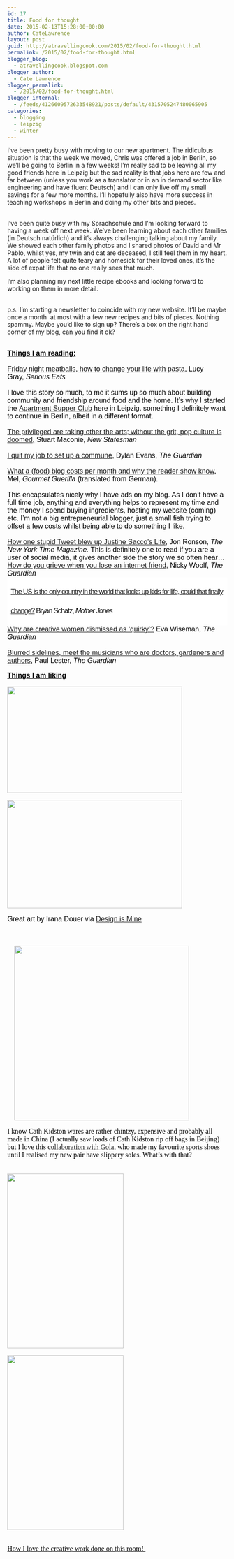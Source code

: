 ```yaml
---
id: 17
title: Food for thought
date: 2015-02-13T15:28:00+00:00
author: CateLawrence
layout: post
guid: http://atravellingcook.com/2015/02/food-for-thought.html
permalink: /2015/02/food-for-thought.html
blogger_blog:
  - atravellingcook.blogspot.com
blogger_author:
  - Cate Lawrence
blogger_permalink:
  - /2015/02/food-for-thought.html
blogger_internal:
  - /feeds/4126609572633548921/posts/default/4315705247480065905
categories:
  - blogging
  - leipzig
  - winter
---
```


  I&#8217;ve been pretty busy with moving to our new apartment. The ridiculous situation is that the week we moved, Chris was offered a job in Berlin, so we&#8217;ll be going to Berlin in a few weeks! I&#8217;m really sad to be leaving all my good friends here in Leipzig but the sad reality is that jobs here are few and far between (unless you work as a translator or in an in demand sector like engineering and have fluent Deutsch) and I can only live off my small savings for a few more months. I&#8217;ll hopefully also have more success in teaching workshops in Berlin and doing my other bits and pieces.







<b><br /> </b>I&#8217;ve been quite busy with my Sprachschule and I&#8217;m looking forward to having a week off next week. We&#8217;ve been learning about each other families (in Deutsch natürlich) and it&#8217;s always challenging talking about my family. We showed each other family photos and I shared photos of David and Mr Pablo, whilst yes, my twin and cat are deceased, I still feel them in my heart. A lot of people felt quite teary and homesick for their loved ones, it&#8217;s the side of expat life that no one really sees that much.

I&#8217;m also planning my next little recipe ebooks and looking forward to working on them in more detail. 
  
<br /> p.s. I&#8217;m starting a newsletter to coincide with my new website. It&#8217;ll be maybe once a month  at most with a few new recipes and bits of pieces. Nothing spammy. Maybe you&#8217;d like to sign up? There&#8217;s a box on the right hand corner of my blog, can you find it ok? 

<div style="margin-bottom: .0001pt; margin: 0cm;">
  <b><span style="text-decoration: underline;"><span style="color: black; font-family: Arial; font-size: 12.0pt;"><br /> Things I am reading:</b>


<div style="margin-bottom: .0001pt; margin: 0cm;">
  <span style="color: black; font-family: Arial; font-size: 12.0pt;"><br /> <a href="http://www.seriouseats.com/2014/08/simpler-entertaining-friday-night-dinners-end-loneliness-how-to-build-community-after-having-kids.html">Friday night meatballs, how to change your life with pasta</a>, Lucy Gray, <i>Serious Eats</i>


<div style="-webkit-text-stroke-width: 0px; margin-bottom: .0001pt; margin: 0cm; orphans: auto; text-align: start; widows: auto; word-spacing: 0px;">
  <i><span style="color: black; font-family: Arial; font-size: 12.0pt;"><br /> </i><span style="color: black; font-family: Arial; font-size: 12.0pt;">I love this story so much, to me it sums up so much about building community and friendship around food and the home. It&#8217;s why I started the <a href="https://www.facebook.com/apartmentsupperclubleipzig">Apartment Supper Club</a> here in Leipzig, something I definitely want to continue in Berlin, albeit in a different format. 


<div style="-webkit-text-stroke-width: 0px; margin-bottom: .0001pt; margin: 0cm; orphans: auto; text-align: start; widows: auto; word-spacing: 0px;">
  <span style="color: black; font-family: Arial; font-size: 12.0pt;"><br /> <a href="http://www.newstatesman.com/culture/2015/01/privileged-are-taking-over-arts-without-grit-pop-culture-doomed">The privileged are taking other the arts; without the grit, pop culture is doomed,</a> Stuart Maconie, <i>New Statesman</i>


<div style="-webkit-text-stroke-width: 0px; margin-bottom: .0001pt; margin: 0cm; orphans: auto; text-align: start; widows: auto; word-spacing: 0px;">
  <i><span style="color: black; font-family: Arial; font-size: 12.0pt;"><br /> </i><span style="color: black; font-family: Arial; font-size: 12.0pt;"><a href="http://www.theguardian.com/society/2015/jan/31/i-quit-my-job-to-set-up-commune">I quit my job to set up a commune</a>, Dylan Evans, <i>The Guardian</i>


<div style="-webkit-text-stroke-width: 0px; margin-bottom: .0001pt; margin: 0cm; orphans: auto; text-align: start; widows: auto; word-spacing: 0px;">
  <i><span style="color: black; font-family: Arial; font-size: 12.0pt;"><br /> </i><span style="color: black; font-family: Arial; font-size: 12.0pt;"><a href="http://www.gourmetguerilla.de/2015/02/ein-blog-im-monat-kostet-und-warum-die-leser-das-wissen-sollten/">What a (food) blog costs per month and why the reader show know</a>, Mel, <i>Gourmet Guerilla </i>(translated from German). 


<div style="-webkit-text-stroke-width: 0px; margin-bottom: .0001pt; margin: 0cm; orphans: auto; text-align: start; widows: auto; word-spacing: 0px;">
  <span style="color: black; font-family: Arial; font-size: 12.0pt;"><br /> This encapsulates nicely why I have ads on my blog. As I don&#8217;t have a full time job, anything and everything helps to represent my time and the money I spend buying ingredients, hosting my website (coming) etc. I&#8217;m not a big entrepreneurial blogger, just a small fish trying to offset a few costs whilst being able to do something I like. 


<div style="-webkit-text-stroke-width: 0px; margin-bottom: .0001pt; margin: 0cm; orphans: auto; text-align: start; widows: auto; word-spacing: 0px;">
  <span style="color: black; font-family: Arial; font-size: 12.0pt;"><a href="http://www.nytimes.com/2015/02/15/magazine/how-one-stupid-tweet-ruined-justine-saccos-life.html?_r=2"><br /> </a><a href="http://www.nytimes.com/2015/02/15/magazine/how-one-stupid-tweet-ruined-justine-saccos-life.html?_r=2">How one stupid Tweet blew up Justine Sacco&#8217;s Life</a>, Jon Ronson, <i>The New York Time Magazine.</i> This is definitely one to read if you are a user of social media, it gives another side the story we so often hear&#8230;


<div style="-webkit-text-stroke-width: 0px; margin-bottom: .0001pt; margin: 0cm; orphans: auto; text-align: start; widows: auto; word-spacing: 0px;">


<div style="-webkit-text-stroke-width: 0px; orphans: auto; text-align: start; widows: auto; word-spacing: 0px;">
  <span style="color: black; font-family: Arial;"><a href="http://www.theguardian.com/commentisfree/2015/feb/01/how-do-you-grieve-when-you-lose-an-internet-friend">How do you grieve when you lose an internet friend,</a> Nicky Woolf, <i>The Guardian</i>


<h1 style="background: #ffffff; border: 0px; clear: both; color: #424242; display: table-cell; font-weight: normal; letter-spacing: -1px; line-height: 44px; margin: 0px; padding: 11px 8px; vertical-align: middle; width: 595px;">
  <span style="color: black; font-family: Arial; font-size: 12.0pt; mso-fareast-font-family: 'Times New Roman';"><span style="font-weight: normal;"><a href="http://www.motherjones.com/politics/2015/02/us-only-country-lock-children-life-sentences">The US is the only country in the world that locks up kids for life, could that finally change?</a> Bryan Schatz, <i>Mother Jones</i>
</h1>

<div style="-webkit-text-stroke-width: 0px; margin-bottom: .0001pt; margin: 0cm; orphans: auto; text-align: start; widows: auto; word-spacing: 0px;">
  <span style="color: black; font-family: Arial; font-size: 12.0pt;"><a href="http://www.theguardian.com/lifeandstyle/2015/feb/08/killer-word-quirky-eva-wiseman">Why are creative women dismissed as &#8216;quirky&#8217;?</a> Eva Wiseman,<i> </i><i>The Guardian</i>


<!-- [if gte mso 9]><xml> <o:OfficeDocumentSettings>  <o:AllowPNG/> </o:OfficeDocumentSettings></xml><![endif]-->

<!-- [if gte mso 9]><xml> <w:WordDocument>  <w:View>Normal</w:View>  <w:Zoom>0</w:Zoom>  <w:TrackMoves/>  <w:TrackFormatting/>  <w:PunctuationKerning/>  <w:ValidateAgainstSchemas/>  <w:SaveIfXMLInval>false</w:SaveIfXMLInvalid>  <w:IgnoreMixedContent>false</w:IgnoreMixedContent>  <w:AlwaysShowPlaceholderText>false</w:AlwaysShowPlaceholderText>  <w:DoNotPromoteQF/>  <w:LidThemeOther>EN-US</w:LidThemeOther>  <w:LidThemeAsian>JA</w:LidThemeAsian>  <w:LidThemeComplexScript>X-NONE</w:LidThemeComplexScript>  <w:Compatibility>   <w:BreakWrappedTables/>   <w:SnapToGridInCell/>   <w:WrapTextWithPunct/>   <w:UseAsianBreakRules/>   <w:DontGrowAutofit/>   <w:SplitPgBreakAndParaMark/>   <w:EnableOpenTypeKerning/>   <w:DontFlipMirrorIndents/>   <w:OverrideTableStyleHps/>   <w:UseFELayout/>  </w:Compatibility>  <m:mathPr>   <m:mathFont m:val="Cambria Math"/>   <m:brkBin m:val="before"/>   <m:brkBinSub m:val="&#45;-"/>   <m:smallFrac m:val="off"/>   <m:dispDef/>   <m:lMargin m:val="0"/>   <m:rMargin m:val="0"/>   <m:defJc m:val="centerGroup"/>   <m:wrapIndent m:val="1440"/>   <m:intLim m:val="subSup"/>   <m:naryLim m:val="undOvr"/>  </m:mathPr></w:WordDocument></xml><![endif]-->

<!-- [if gte mso 9]><xml> <w:LatentStyles DefLockedState="false" DefUnhideWhenUsed="true"   DefSemiHidden="true" DefQFormat="false" DefPriority="99"   LatentStyleCount="276">  <w:LsdException Locked="false" Priority="0" SemiHidden="false"    UnhideWhenUsed="false" QFormat="true" Name="Normal"/>  <w:LsdException Locked="false" Priority="9" SemiHidden="false"    UnhideWhenUsed="false" QFormat="true" Name="heading 1"/>  <w:LsdException Locked="false" Priority="9" QFormat="true" Name="heading 2"/>  <w:LsdException Locked="false" Priority="9" QFormat="true" Name="heading 3"/>  <w:LsdException Locked="false" Priority="9" QFormat="true" Name="heading 4"/>  <w:LsdException Locked="false" Priority="9" QFormat="true" Name="heading 5"/>  <w:LsdException Locked="false" Priority="9" QFormat="true" Name="heading 6"/>  <w:LsdException Locked="false" Priority="9" QFormat="true" Name="heading 7"/>  <w:LsdException Locked="false" Priority="9" QFormat="true" Name="heading 8"/>  <w:LsdException Locked="false" Priority="9" QFormat="true" Name="heading 9"/>  <w:LsdException Locked="false" Priority="39" Name="toc 1"/>  <w:LsdException Locked="false" Priority="39" Name="toc 2"/>  <w:LsdException Locked="false" Priority="39" Name="toc 3"/>  <w:LsdException Locked="false" Priority="39" Name="toc 4"/>  <w:LsdException Locked="false" Priority="39" Name="toc 5"/>  <w:LsdException Locked="false" Priority="39" Name="toc 6"/>  <w:LsdException Locked="false" Priority="39" Name="toc 7"/>  <w:LsdException Locked="false" Priority="39" Name="toc 8"/>  <w:LsdException Locked="false" Priority="39" Name="toc 9"/>  <w:LsdException Locked="false" Priority="35" QFormat="true" Name="caption"/>  <w:LsdException Locked="false" Priority="10" SemiHidden="false"    UnhideWhenUsed="false" QFormat="true" Name="Title"/>  <w:LsdException Locked="false" Priority="1" Name="Default Paragraph Font"/>  <w:LsdException Locked="false" Priority="11" SemiHidden="false"    UnhideWhenUsed="false" QFormat="true" Name="Subtitle"/>  <w:LsdException Locked="false" Priority="22" SemiHidden="false"    UnhideWhenUsed="false" QFormat="true" Name="Strong"/>  <w:LsdException Locked="false" Priority="20" SemiHidden="false"    UnhideWhenUsed="false" QFormat="true" Name="Emphasis"/>  <w:LsdException Locked="false" Priority="59" SemiHidden="false"    UnhideWhenUsed="false" Name="Table Grid"/>  <w:LsdException Locked="false" UnhideWhenUsed="false" Name="Placeholder Text"/>  <w:LsdException Locked="false" Priority="1" SemiHidden="false"    UnhideWhenUsed="false" QFormat="true" Name="No Spacing"/>  <w:LsdException Locked="false" Priority="60" SemiHidden="false"    UnhideWhenUsed="false" Name="Light Shading"/>  <w:LsdException Locked="false" Priority="61" SemiHidden="false"    UnhideWhenUsed="false" Name="Light List"/>  <w:LsdException Locked="false" Priority="62" SemiHidden="false"    UnhideWhenUsed="false" Name="Light Grid"/>  <w:LsdException Locked="false" Priority="63" SemiHidden="false"    UnhideWhenUsed="false" Name="Medium Shading 1"/>  <w:LsdException Locked="false" Priority="64" SemiHidden="false"    UnhideWhenUsed="false" Name="Medium Shading 2"/>  <w:LsdException Locked="false" Priority="65" SemiHidden="false"    UnhideWhenUsed="false" Name="Medium List 1"/>  <w:LsdException Locked="false" Priority="66" SemiHidden="false"    UnhideWhenUsed="false" Name="Medium List 2"/>  <w:LsdException Locked="false" Priority="67" SemiHidden="false"    UnhideWhenUsed="false" Name="Medium Grid 1"/>  <w:LsdException Locked="false" Priority="68" SemiHidden="false"    UnhideWhenUsed="false" Name="Medium Grid 2"/>  <w:LsdException Locked="false" Priority="69" SemiHidden="false"    UnhideWhenUsed="false" Name="Medium Grid 3"/>  <w:LsdException Locked="false" Priority="70" SemiHidden="false"    UnhideWhenUsed="false" Name="Dark List"/>  <w:LsdException Locked="false" Priority="71" SemiHidden="false"    UnhideWhenUsed="false" Name="Colorful Shading"/>  <w:LsdException Locked="false" Priority="72" SemiHidden="false"    UnhideWhenUsed="false" Name="Colorful List"/>  <w:LsdException Locked="false" Priority="73" SemiHidden="false"    UnhideWhenUsed="false" Name="Colorful Grid"/>  <w:LsdException Locked="false" Priority="60" SemiHidden="false"    UnhideWhenUsed="false" Name="Light Shading Accent 1"/>  <w:LsdException Locked="false" Priority="61" SemiHidden="false"    UnhideWhenUsed="false" Name="Light List Accent 1"/>  <w:LsdException Locked="false" Priority="62" SemiHidden="false"    UnhideWhenUsed="false" Name="Light Grid Accent 1"/>  <w:LsdException Locked="false" Priority="63" SemiHidden="false"    UnhideWhenUsed="false" Name="Medium Shading 1 Accent 1"/>  <w:LsdException Locked="false" Priority="64" SemiHidden="false"    UnhideWhenUsed="false" Name="Medium Shading 2 Accent 1"/>  <w:LsdException Locked="false" Priority="65" SemiHidden="false"    UnhideWhenUsed="false" Name="Medium List 1 Accent 1"/>  <w:LsdException Locked="false" UnhideWhenUsed="false" Name="Revision"/>  <w:LsdException Locked="false" Priority="34" SemiHidden="false"    UnhideWhenUsed="false" QFormat="true" Name="List Paragraph"/>  <w:LsdException Locked="false" Priority="29" SemiHidden="false"    UnhideWhenUsed="false" QFormat="true" Name="Quote"/>  <w:LsdException Locked="false" Priority="30" SemiHidden="false"    UnhideWhenUsed="false" QFormat="true" Name="Intense Quote"/>  <w:LsdException Locked="false" Priority="66" SemiHidden="false"    UnhideWhenUsed="false" Name="Medium List 2 Accent 1"/>  <w:LsdException Locked="false" Priority="67" SemiHidden="false"    UnhideWhenUsed="false" Name="Medium Grid 1 Accent 1"/>  <w:LsdException Locked="false" Priority="68" SemiHidden="false"    UnhideWhenUsed="false" Name="Medium Grid 2 Accent 1"/>  <w:LsdException Locked="false" Priority="69" SemiHidden="false"    UnhideWhenUsed="false" Name="Medium Grid 3 Accent 1"/>  <w:LsdException Locked="false" Priority="70" SemiHidden="false"    UnhideWhenUsed="false" Name="Dark List Accent 1"/>  <w:LsdException Locked="false" Priority="71" SemiHidden="false"    UnhideWhenUsed="false" Name="Colorful Shading Accent 1"/>  <w:LsdException Locked="false" Priority="72" SemiHidden="false"    UnhideWhenUsed="false" Name="Colorful List Accent 1"/>  <w:LsdException Locked="false" Priority="73" SemiHidden="false"    UnhideWhenUsed="false" Name="Colorful Grid Accent 1"/>  <w:LsdException Locked="false" Priority="60" SemiHidden="false"    UnhideWhenUsed="false" Name="Light Shading Accent 2"/>  <w:LsdException Locked="false" Priority="61" SemiHidden="false"    UnhideWhenUsed="false" Name="Light List Accent 2"/>  <w:LsdException Locked="false" Priority="62" SemiHidden="false"    UnhideWhenUsed="false" Name="Light Grid Accent 2"/>  <w:LsdException Locked="false" Priority="63" SemiHidden="false"    UnhideWhenUsed="false" Name="Medium Shading 1 Accent 2"/>  <w:LsdException Locked="false" Priority="64" SemiHidden="false"    UnhideWhenUsed="false" Name="Medium Shading 2 Accent 2"/>  <w:LsdException Locked="false" Priority="65" SemiHidden="false"    UnhideWhenUsed="false" Name="Medium List 1 Accent 2"/>  <w:LsdException Locked="false" Priority="66" SemiHidden="false"    UnhideWhenUsed="false" Name="Medium List 2 Accent 2"/>  <w:LsdException Locked="false" Priority="67" SemiHidden="false"    UnhideWhenUsed="false" Name="Medium Grid 1 Accent 2"/>  <w:LsdException Locked="false" Priority="68" SemiHidden="false"    UnhideWhenUsed="false" Name="Medium Grid 2 Accent 2"/>  <w:LsdException Locked="false" Priority="69" SemiHidden="false"    UnhideWhenUsed="false" Name="Medium Grid 3 Accent 2"/>  <w:LsdException Locked="false" Priority="70" SemiHidden="false"    UnhideWhenUsed="false" Name="Dark List Accent 2"/>  <w:LsdException Locked="false" Priority="71" SemiHidden="false"    UnhideWhenUsed="false" Name="Colorful Shading Accent 2"/>  <w:LsdException Locked="false" Priority="72" SemiHidden="false"    UnhideWhenUsed="false" Name="Colorful List Accent 2"/>  <w:LsdException Locked="false" Priority="73" SemiHidden="false"    UnhideWhenUsed="false" Name="Colorful Grid Accent 2"/>  <w:LsdException Locked="false" Priority="60" SemiHidden="false"    UnhideWhenUsed="false" Name="Light Shading Accent 3"/>  <w:LsdException Locked="false" Priority="61" SemiHidden="false"    UnhideWhenUsed="false" Name="Light List Accent 3"/>  <w:LsdException Locked="false" Priority="62" SemiHidden="false"    UnhideWhenUsed="false" Name="Light Grid Accent 3"/>  <w:LsdException Locked="false" Priority="63" SemiHidden="false"    UnhideWhenUsed="false" Name="Medium Shading 1 Accent 3"/>  <w:LsdException Locked="false" Priority="64" SemiHidden="false"    UnhideWhenUsed="false" Name="Medium Shading 2 Accent 3"/>  <w:LsdException Locked="false" Priority="65" SemiHidden="false"    UnhideWhenUsed="false" Name="Medium List 1 Accent 3"/>  <w:LsdException Locked="false" Priority="66" SemiHidden="false"    UnhideWhenUsed="false" Name="Medium List 2 Accent 3"/>  <w:LsdException Locked="false" Priority="67" SemiHidden="false"    UnhideWhenUsed="false" Name="Medium Grid 1 Accent 3"/>  <w:LsdException Locked="false" Priority="68" SemiHidden="false"    UnhideWhenUsed="false" Name="Medium Grid 2 Accent 3"/>  <w:LsdException Locked="false" Priority="69" SemiHidden="false"    UnhideWhenUsed="false" Name="Medium Grid 3 Accent 3"/>  <w:LsdException Locked="false" Priority="70" SemiHidden="false"    UnhideWhenUsed="false" Name="Dark List Accent 3"/>  <w:LsdException Locked="false" Priority="71" SemiHidden="false"    UnhideWhenUsed="false" Name="Colorful Shading Accent 3"/>  <w:LsdException Locked="false" Priority="72" SemiHidden="false"    UnhideWhenUsed="false" Name="Colorful List Accent 3"/>  <w:LsdException Locked="false" Priority="73" SemiHidden="false"    UnhideWhenUsed="false" Name="Colorful Grid Accent 3"/>  <w:LsdException Locked="false" Priority="60" SemiHidden="false"    UnhideWhenUsed="false" Name="Light Shading Accent 4"/>  <w:LsdException Locked="false" Priority="61" SemiHidden="false"    UnhideWhenUsed="false" Name="Light List Accent 4"/>  <w:LsdException Locked="false" Priority="62" SemiHidden="false"    UnhideWhenUsed="false" Name="Light Grid Accent 4"/>  <w:LsdException Locked="false" Priority="63" SemiHidden="false"    UnhideWhenUsed="false" Name="Medium Shading 1 Accent 4"/>  <w:LsdException Locked="false" Priority="64" SemiHidden="false"    UnhideWhenUsed="false" Name="Medium Shading 2 Accent 4"/>  <w:LsdException Locked="false" Priority="65" SemiHidden="false"    UnhideWhenUsed="false" Name="Medium List 1 Accent 4"/>  <w:LsdException Locked="false" Priority="66" SemiHidden="false"    UnhideWhenUsed="false" Name="Medium List 2 Accent 4"/>  <w:LsdException Locked="false" Priority="67" SemiHidden="false"    UnhideWhenUsed="false" Name="Medium Grid 1 Accent 4"/>  <w:LsdException Locked="false" Priority="68" SemiHidden="false"    UnhideWhenUsed="false" Name="Medium Grid 2 Accent 4"/>  <w:LsdException Locked="false" Priority="69" SemiHidden="false"    UnhideWhenUsed="false" Name="Medium Grid 3 Accent 4"/>  <w:LsdException Locked="false" Priority="70" SemiHidden="false"    UnhideWhenUsed="false" Name="Dark List Accent 4"/>  <w:LsdException Locked="false" Priority="71" SemiHidden="false"    UnhideWhenUsed="false" Name="Colorful Shading Accent 4"/>  <w:LsdException Locked="false" Priority="72" SemiHidden="false"    UnhideWhenUsed="false" Name="Colorful List Accent 4"/>  <w:LsdException Locked="false" Priority="73" SemiHidden="false"    UnhideWhenUsed="false" Name="Colorful Grid Accent 4"/>  <w:LsdException Locked="false" Priority="60" SemiHidden="false"    UnhideWhenUsed="false" Name="Light Shading Accent 5"/>  <w:LsdException Locked="false" Priority="61" SemiHidden="false"    UnhideWhenUsed="false" Name="Light List Accent 5"/>  <w:LsdException Locked="false" Priority="62" SemiHidden="false"    UnhideWhenUsed="false" Name="Light Grid Accent 5"/>  <w:LsdException Locked="false" Priority="63" SemiHidden="false"    UnhideWhenUsed="false" Name="Medium Shading 1 Accent 5"/>  <w:LsdException Locked="false" Priority="64" SemiHidden="false"    UnhideWhenUsed="false" Name="Medium Shading 2 Accent 5"/>  <w:LsdException Locked="false" Priority="65" SemiHidden="false"    UnhideWhenUsed="false" Name="Medium List 1 Accent 5"/>  <w:LsdException Locked="false" Priority="66" SemiHidden="false"    UnhideWhenUsed="false" Name="Medium List 2 Accent 5"/>  <w:LsdException Locked="false" Priority="67" SemiHidden="false"    UnhideWhenUsed="false" Name="Medium Grid 1 Accent 5"/>  <w:LsdException Locked="false" Priority="68" SemiHidden="false"    UnhideWhenUsed="false" Name="Medium Grid 2 Accent 5"/>  <w:LsdException Locked="false" Priority="69" SemiHidden="false"    UnhideWhenUsed="false" Name="Medium Grid 3 Accent 5"/>  <w:LsdException Locked="false" Priority="70" SemiHidden="false"    UnhideWhenUsed="false" Name="Dark List Accent 5"/>  <w:LsdException Locked="false" Priority="71" SemiHidden="false"    UnhideWhenUsed="false" Name="Colorful Shading Accent 5"/>  <w:LsdException Locked="false" Priority="72" SemiHidden="false"    UnhideWhenUsed="false" Name="Colorful List Accent 5"/>  <w:LsdException Locked="false" Priority="73" SemiHidden="false"    UnhideWhenUsed="false" Name="Colorful Grid Accent 5"/>  <w:LsdException Locked="false" Priority="60" SemiHidden="false"    UnhideWhenUsed="false" Name="Light Shading Accent 6"/>  <w:LsdException Locked="false" Priority="61" SemiHidden="false"    UnhideWhenUsed="false" Name="Light List Accent 6"/>  <w:LsdException Locked="false" Priority="62" SemiHidden="false"    UnhideWhenUsed="false" Name="Light Grid Accent 6"/>  <w:LsdException Locked="false" Priority="63" SemiHidden="false"    UnhideWhenUsed="false" Name="Medium Shading 1 Accent 6"/>  <w:LsdException Locked="false" Priority="64" SemiHidden="false"    UnhideWhenUsed="false" Name="Medium Shading 2 Accent 6"/>  <w:LsdException Locked="false" Priority="65" SemiHidden="false"    UnhideWhenUsed="false" Name="Medium List 1 Accent 6"/>  <w:LsdException Locked="false" Priority="66" SemiHidden="false"    UnhideWhenUsed="false" Name="Medium List 2 Accent 6"/>  <w:LsdException Locked="false" Priority="67" SemiHidden="false"    UnhideWhenUsed="false" Name="Medium Grid 1 Accent 6"/>  <w:LsdException Locked="false" Priority="68" SemiHidden="false"    UnhideWhenUsed="false" Name="Medium Grid 2 Accent 6"/>  <w:LsdException Locked="false" Priority="69" SemiHidden="false"    UnhideWhenUsed="false" Name="Medium Grid 3 Accent 6"/>  <w:LsdException Locked="false" Priority="70" SemiHidden="false"    UnhideWhenUsed="false" Name="Dark List Accent 6"/>  <w:LsdException Locked="false" Priority="71" SemiHidden="false"    UnhideWhenUsed="false" Name="Colorful Shading Accent 6"/>  <w:LsdException Locked="false" Priority="72" SemiHidden="false"    UnhideWhenUsed="false" Name="Colorful List Accent 6"/>  <w:LsdException Locked="false" Priority="73" SemiHidden="false"    UnhideWhenUsed="false" Name="Colorful Grid Accent 6"/>  <w:LsdException Locked="false" Priority="19" SemiHidden="false"    UnhideWhenUsed="false" QFormat="true" Name="Subtle Emphasis"/>  <w:LsdException Locked="false" Priority="21" SemiHidden="false"    UnhideWhenUsed="false" QFormat="true" Name="Intense Emphasis"/>  <w:LsdException Locked="false" Priority="31" SemiHidden="false"    UnhideWhenUsed="false" QFormat="true" Name="Subtle Reference"/>  <w:LsdException Locked="false" Priority="32" SemiHidden="false"    UnhideWhenUsed="false" QFormat="true" Name="Intense Reference"/>  <w:LsdException Locked="false" Priority="33" SemiHidden="false"    UnhideWhenUsed="false" QFormat="true" Name="Book Title"/>  <w:LsdException Locked="false" Priority="37" Name="Bibliography"/>  <w:LsdException Locked="false" Priority="39" QFormat="true" Name="TOC Heading"/> </w:LatentStyles></xml><![endif]-->

<!-- [if gte mso 10]><![endif]-->

<!--StartFragment-->

<!--EndFragment-->

<div style="-webkit-text-stroke-width: 0px; margin-bottom: .0001pt; margin: 0cm; orphans: auto; text-align: start; widows: auto; word-spacing: 0px;">
  <i><span style="color: black; font-family: Arial; font-size: 12.0pt;"><a href="http://www.theguardian.com/music/2015/feb/12/musicians-doctors-gardeners-authors"><br /> </a></i><span style="color: black; font-family: Arial; font-size: 12.0pt;"><a href="http://www.theguardian.com/music/2015/feb/12/musicians-doctors-gardeners-authors">Blurred sidelines, meet the musicians who are doctors, gardeners and authors</a>, Paul Lester, <i>The Guardian</i>





**<span style="text-decoration: underline;">Things I am liking**


  <a  href="http://3.bp.blogspot.com/-iW0xBvM9P-4/VN37GmlynuI/AAAAAAAAKoQ/UoKDfY4BDDc/s1600/irena4.jpg"><img src="http://3.bp.blogspot.com/-iW0xBvM9P-4/VN37GmlynuI/AAAAAAAAKoQ/UoKDfY4BDDc/s1600/irena4.jpg" alt="" width="400" height="244" border="0" /></a>






  <a  href="http://4.bp.blogspot.com/-Sa0Nn53TEYQ/VN37RsryTnI/AAAAAAAAKoY/9CrXdyVNmQ0/s1600/irena1.jpg"><img src="http://4.bp.blogspot.com/-Sa0Nn53TEYQ/VN37RsryTnI/AAAAAAAAKoY/9CrXdyVNmQ0/s1600/irena1.jpg" alt="" width="400" height="248" border="0" /></a>


Great art by Irana Douer via <a href="http://designismine.blogspot.de/2015/02/see-irana-douer.html">Design is Mine</a> 
  
<br /> <span style="font-family: Arial, Helvetica, sans-serif; margin-left: 1em; margin-right: 1em; text-align: center;">                       <a style="margin-left: 1em; margin-right: 1em; text-align: center;" href="http://2.bp.blogspot.com/-gT64E1nFhAE/VN4Au0-mEtI/AAAAAAAAKo4/gcxwPDeEH8s/s1600/480130_2.jpg"><img src="http://2.bp.blogspot.com/-gT64E1nFhAE/VN4Au0-mEtI/AAAAAAAAKo4/gcxwPDeEH8s/s1600/480130_2.jpg" alt="" width="400" height="400" border="0" /></a>

<div style="-webkit-text-stroke-width: 0px; color: black; font-family: Times; font-size: medium; font-style: normal; font-variant: normal; font-weight: normal; letter-spacing: normal; line-height: normal; margin: 0px; orphans: auto; text-align: start; text-indent: 0px; text-transform: none; white-space: normal; widows: auto; word-spacing: 0px;">


<div style="-webkit-text-stroke-width: 0px; clear: both; color: black; font-family: Times; font-size: medium; font-style: normal; font-variant: normal; font-weight: normal; letter-spacing: normal; line-height: normal; margin: 0px; orphans: auto; text-align: left; text-indent: 0px; text-transform: none; white-space: normal; widows: auto; word-spacing: 0px;">
  I know Cath Kidston wares are rather chintzy, expensive and probably all made in China (I actually saw loads of Cath Kidston rip off bags in Beijing) but I love this c<a href="http://www.cathkidston.com/fcs/content/ss15/golaxcathkidston/">ollaboration with Gola</a>, who made my favourite sports shoes until I realised my new pair have slippery soles. What&#8217;s with that? 


<div style="-webkit-text-stroke-width: 0px; clear: both; color: black; font-family: Times; font-size: medium; font-style: normal; font-variant: normal; font-weight: normal; letter-spacing: normal; line-height: normal; margin: 0px; orphans: auto; text-align: left; text-indent: 0px; text-transform: none; white-space: normal; widows: auto; word-spacing: 0px;">
   



  <a  href="http://4.bp.blogspot.com/-DmD9Nb9Qswg/VN4HbHaSETI/AAAAAAAAKpQ/IUyJvV_S1QQ/s1600/fighouse2.jpg"><img src="http://4.bp.blogspot.com/-DmD9Nb9Qswg/VN4HbHaSETI/AAAAAAAAKpQ/IUyJvV_S1QQ/s1600/fighouse2.jpg" alt="" width="266" height="400" border="0" /></a>









  <a  href="http://3.bp.blogspot.com/-vZ8AJavscx0/VN4HbB-wBFI/AAAAAAAAKpM/n5bp3naMEsI/s1600/fighouse6.jpg"><img src="http://3.bp.blogspot.com/-vZ8AJavscx0/VN4HbB-wBFI/AAAAAAAAKpM/n5bp3naMEsI/s1600/fighouse6.jpg" alt="" width="266" height="400" border="0" /></a>


<span style="text-decoration: underline;"><b><br /> </b>How I love the creative work done on <a href="http://stylebyemilyhenderson.com/blog/the-fig-house-lounge-before-after/">this</a> room! 
  
<span style="text-decoration: underline;"><b><br /> </b>